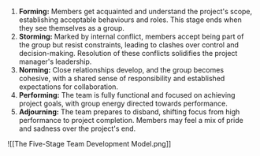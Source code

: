 
1. **Forming:** Members get acquainted and understand the project's scope, establishing acceptable behaviours and roles. This stage ends when they see themselves as a group.
2. **Storming:** Marked by internal conflict, members accept being part of the group but resist constraints, leading to clashes over control and decision-making. Resolution of these conflicts solidifies the project manager's leadership.
3. **Norming:** Close relationships develop, and the group becomes cohesive, with a shared sense of responsibility and established expectations for collaboration.
4. **Performing:** The team is fully functional and focused on achieving project goals, with group energy directed towards performance.
5. **Adjourning:** The team prepares to disband, shifting focus from high performance to project completion. Members may feel a mix of pride and sadness over the project's end.

![[The Five-Stage Team Development Model.png]]